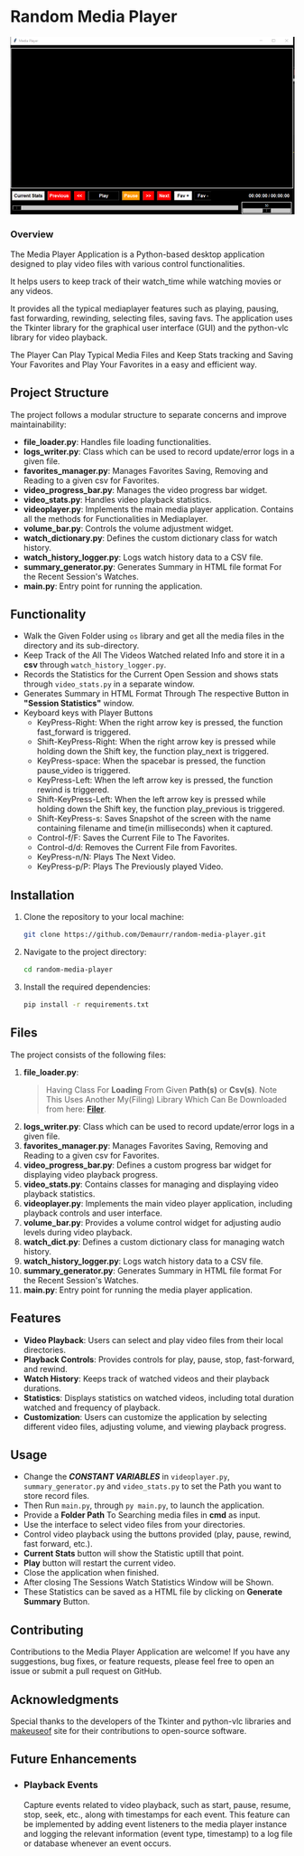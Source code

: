 # Random Media Player
![Defualt Screen](Screenshots/Main_Screen4.PNG)
### Overview
The Media Player Application is a Python-based desktop application designed to play video files with various control functionalities. 

It helps users to keep track of their watch_time while watching movies or any videos.

It provides all the typical mediaplayer features such as playing, pausing, fast forwarding, rewinding, selecting files, saving favs. The application uses the Tkinter library for the graphical user interface (GUI) and the python-vlc library for video playback.

The Player Can Play Typical Media Files and Keep Stats tracking and Saving Your Favorites and Play Your Favorites in a easy and efficient way.

## Project Structure

The project follows a modular structure to separate concerns and improve maintainability:

- **file_loader.py**: Handles file loading functionalities.
- **logs_writer.py**: Class which can be used to record update/error logs in a given file.
- **favorites_manager.py**: Manages Favorites Saving, Removing and Reading to a given csv for Favorites.
- **video_progress_bar.py**: Manages the video progress bar widget.
- **video_stats.py**: Handles video playback statistics.
- **videoplayer.py**: Implements the main media player application. Contains all the methods for Functionalities in Mediaplayer.
- **volume_bar.py**: Controls the volume adjustment widget.
- **watch_dictionary.py**: Defines the custom dictionary class for watch history.
- **watch_history_logger.py**: Logs watch history data to a CSV file.
- **summary_generator.py**: Generates Summary in HTML file format For the Recent Session's Watches.
- **main.py**: Entry point for running the application.

## Functionality
* Walk the Given Folder using `os` library and get all the media files in the directory and its sub-directory.
* Keep Track of the All The Videos Watched related Info and store it in a **csv** through `watch_history_logger.py`.
* Records the Statistics for the Current Open Session and shows stats through `video_stats.py` in a separate window.
* Generates Summary in HTML Format Through The respective Button in **"Session Statistics"** window.
* Keyboard keys with Player Buttons
    * KeyPress-Right: When the right arrow key is pressed, the function fast_forward is triggered.
    * Shift-KeyPress-Right: When the right arrow key is pressed while holding down the Shift key, the function play_next is triggered.
    * KeyPress-space: When the spacebar is pressed, the function pause_video is triggered.
    * KeyPress-Left: When the left arrow key is pressed, the function rewind is triggered.
    * Shift-KeyPress-Left: When the left arrow key is pressed while holding down the Shift key, the function play_previous is triggered.
    * Shift-KeyPress-s: Saves Snapshot of the screen with the name containing filename and time(in milliseconds) when it captured.
    * Control-f/F: Saves the Current File to The Favorites.
    * Control-d/d: Removes the Current File from Favorites.
    * KeyPress-n/N: Plays The Next Video.
    * KeyPress-p/P: Plays The Previously played Video.


## Installation

1. Clone the repository to your local machine:

    ```bash
    git clone https://github.com/Demaurr/random-media-player.git
    ```

2. Navigate to the project directory:

    ```bash
    cd random-media-player
    ```

3. Install the required dependencies:

    ```bash
    pip install -r requirements.txt
    ```

## Files

The project consists of the following files:

1. **file_loader.py**:
    > Having Class For **Loading** From Given **Path(s)** or **Csv(s)**. Note This Uses Another My(Filing) Library Which Can Be Downloaded from here: **[Filer](https://github.com/Demaurr/Filer)**.
2. **logs_writer.py**: Class which can be used to record update/error logs in a given file.
3. **favorites_manager.py**: Manages Favorites Saving, Removing and Reading to a given csv for Favorites.
4. **video_progress_bar.py**: Defines a custom progress bar widget for displaying video playback progress.
5. **video_stats.py**: Contains classes for managing and displaying video playback statistics.
6. **videoplayer.py**: Implements the main video player application, including playback controls and user interface.
7. **volume_bar.py**: Provides a volume control widget for adjusting audio levels during video playback.
8. **watch_dict.py**: Defines a custom dictionary class for managing watch history.
9. **watch_history_logger.py**: Logs watch history data to a CSV file.
10. **summary_generator.py**: Generates Summary in HTML file format For the Recent Session's Watches.
11. **main.py**: Entry point for running the media player application.



## Features

- **Video Playback**: Users can select and play video files from their local directories.
- **Playback Controls**: Provides controls for play, pause, stop, fast-forward, and rewind.
- **Watch History**: Keeps track of watched videos and their playback durations.
- **Statistics**: Displays statistics on watched videos, including total duration watched and frequency of playback.
- **Customization**: Users can customize the application by selecting different video files, adjusting volume, and viewing playback progress.

## Usage
*   Change the ***CONSTANT VARIABLES*** in `videoplayer.py`, `summary_generator.py` and `video_stats.py` to set the Path you want to store record files.
*   Then Run `main.py`, through `py main.py`, to launch the application.
*   Provide a **Folder Path** To Searching media files in **cmd** as input.
*   Use the interface to select video files from your directories.
*   Control video playback using the buttons provided (play, pause, rewind, fast forward, etc.).
*   **Current Stats** button will show the Statistic uptill that point.
*   **Play** button will restart the current video.
*   Close the application when finished.
*   After closing The Sessions Watch Statistics Window will be Shown.
*   These Statistics can be saved as a HTML file by clicking on **Generate Summary** Button.

## Contributing

Contributions to the Media Player Application are welcome! If you have any suggestions, bug fixes, or feature requests, please feel free to open an issue or submit a pull request on GitHub.

## Acknowledgments

Special thanks to the developers of the Tkinter and python-vlc libraries and [makeuseof](https://www.makeuseof.com/python-video-media-player-how-to-build/) site for their contributions to open-source software.

## Future Enhancements

* ### **Playback Events**

    Capture events related to video playback, such as start, pause, resume, stop, seek, etc., along with timestamps for each event. 
    This feature can be implemented by adding event listeners to the media player instance and logging the relevant information (event type, timestamp) to a log file or database whenever an event occurs.
